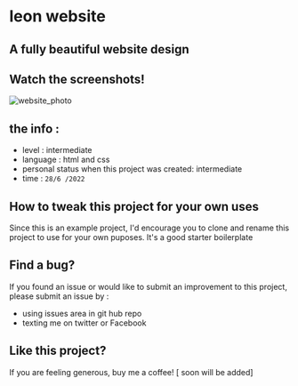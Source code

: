 # leon website

## A fully beautiful website design 

## Watch the screenshots!
![website_photo](https://github.com/ahmed8mansour/comet/assets/108304589/54f5ec87-9063-4f33-b6f6-4929938605e1)


## the info : 
- level : intermediate
- language : html and css
- personal status when this project was created: intermediate
- time : `28/6 /2022`
## How to tweak this project for your own uses

Since this is an example project, I'd encourage you to clone and rename this project to use for your own puposes. It's a good starter boilerplate

## Find a bug?

If you found an issue or would like to submit an improvement to this project, please submit an issue by :
* using issues area in git hub repo
* texting me on twitter or Facebook

## Like this project?

If you are feeling generous, buy me a coffee! [ soon will be added]
